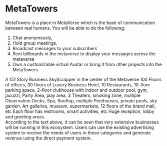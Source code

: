 # MetaTowers

MetaTowers is a place in MetaVerse which is the base of communication between real humans. You will be able to do the following:

1. Chat anonymously,
2. Hold group meetings,
3. Broadcast messages to your subscribers
4. Rent billboards in the metaverse to display your messages across the metaverse
5. Own a customizable virtual Avatar or bring it from other projects into the MetaTowers

A 151 Story Business SkyScrapper in the center of the Metaverse 100 Floors of offices, 30 floors of Luxury Business Hotel, 10 Restaurants, 10-floor parking space, 2-floor clubhouse with indoor and outdoor pool, gym, jacuzzi, Party Area, play area, 3 Theaters, smoking zone, multiple Observation Decks, Spa, Rooftop, multiple Penthouses, private pools, sky garden, Art galleries, museum, supermarkets, 12 floors of the brand mall, etc Each floor has restrooms, smart activities, etc Huge reception, lobby and greeting areas.\
According to the text above, it can be seen that very extensive businesses will be running in this ecosystem. Users can use the existing advertising system to receive the needs of users in these categories and generate revenue using the direct payment system.
